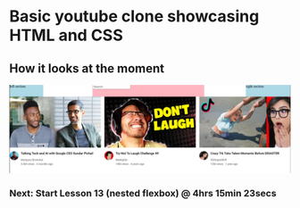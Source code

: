# Basic youtube clone showcasing HTML and CSS

## How it looks at the moment

![Youtube Clone](youtube-clone/assets/youtube-clone.png)

### Next: Start Lesson 13 (nested flexbox) @ 4hrs 15min 23secs